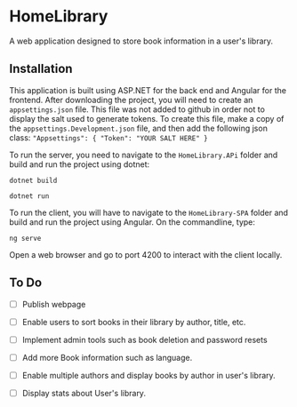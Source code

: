 # HomeLibrary

A web application designed to store book information in a user's library.

## Installation

This application is built using ASP.NET for the back end and Angular for the frontend. After downloading the project, you will need to create an `appsettings.json` file. This file was not added to github in order not to display the salt used to generate tokens. To create this file, make a copy of the `appsettings.Development.json` file, and then add the following json class:
``"Appsettings": {
    "Token": "YOUR SALT HERE"
  }``
  
  To run the server, you need to navigate to the `HomeLibrary.APi` folder and build and run 
the project using dotnet:

`dotnet build`

`dotnet run`

To run the client, you will have to navigate to the `HomeLibrary-SPA` folder and build and run the project using Angular. On the commandline, type:

`ng serve`

Open a web browser and go to port 4200 to interact with the client locally.

## To Do

- [ ] Publish webpage
- [ ] Enable users to sort books in their library by author, title, etc.
- [ ] Implement admin tools such as book deletion and password resets
- [ ] Add more Book information such as language.
- [ ] Enable multiple authors and display books by author in user's library.
- [ ] Display stats about User's library.



